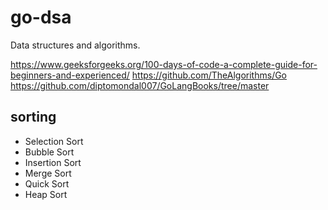 # go-dsa

Data structures and algorithms.

https://www.geeksforgeeks.org/100-days-of-code-a-complete-guide-for-beginners-and-experienced/
https://github.com/TheAlgorithms/Go
https://github.com/diptomondal007/GoLangBooks/tree/master

## sorting

- Selection Sort
- Bubble Sort
- Insertion Sort
- Merge Sort
- Quick Sort
- Heap Sort

